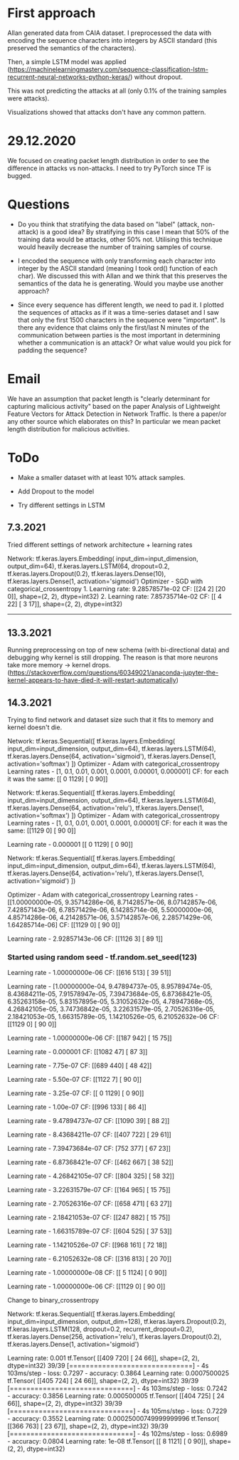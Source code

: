 

# First approach
Allan generated data from CAIA dataset. I preprocessed the data with encoding the sequence characters into integers by 
ASCII standard (this preserved the semantics of the characters). 

Then, a simple LSTM model was applied (https://machinelearningmastery.com/sequence-classification-lstm-recurrent-neural-networks-python-keras/) without dropout. 

This was not predicting the attacks at all (only 0.1% of the training samples were attacks).

Visualizations showed that attacks don't have any common pattern. 

# 29.12.2020
We focused on creating packet length distribution in order to see the difference in attacks vs non-attacks.
I need to try PyTorch since TF is bugged.


# Questions
- Do you think that stratifying the data based on "label" (attack, non-attack) is a good idea? By stratifying in this case I mean that 50% of the training data would be attacks, other 50% not. Utilising this technique would heavily decrease the number of training samples of course. 

- I encoded the sequence with only transforming each character into integer by the ASCII standard (meaning I took ord() function of each char). We discussed this with Allan and we think that this preserves the semantics of the data he is generating. Would you maybe use another approach?

- Since every sequence has different length, we need to pad it. I plotted the sequences of attacks as if it was a time-series dataset and I saw that only the first 1500 characters in the sequence were "important". Is there any evidence that claims only the first/last N minutes of the communication between parties is the most important in determining whether a communication is an attack? Or what value would you pick for padding the sequence?

# Email
We have an assumption that packet length is "clearly determinant for capturing malicious activity" based on the paper Analysis of Lightweight Feature Vectors for Attack Detection in Network Traffic.
Is there a paper/or any other source which elaborates on this? In particular we mean packet length distribution for malicious activities.



# ToDo

- Make a smaller dataset with at least 10% attack samples. 

- Add Dropout to the model

- Try different settings in LSTM


## 7.3.2021
Tried different settings of network architecture + learning rates


Network: tf.keras.layers.Embedding(
            input_dim=input_dimension,
            output_dim=64),
        tf.keras.layers.LSTM(64, dropout=0.2,
        tf.keras.layers.Dropout(0.2),
        tf.keras.layers.Dense(10),
        tf.keras.layers.Dense(1, activation='sigmoid')
Optimizer - SGD with categorical_crossentropy
1.
Learning rate: 9.28578571e-02
CF: [[24  2]
     [20  0]], shape=(2, 2), dtype=int32)
2.
Learning rate: 7.85735714e-02
CF: [[ 4 22]
     [ 3 17]], shape=(2, 2), dtype=int32)

----------------------------------------------------------

## 13.3.2021 
Running preprocessing on top of new schema (with bi-directional data) and debugging why 
kernel is still dropping. The reason is that more neurons take more memory -> kernel drops. (https://stackoverflow.com/questions/60349021/anaconda-jupyter-the-kernel-appears-to-have-died-it-will-restart-automatically)

## 14.3.2021
Trying to find network and dataset size such that it fits to memory and kernel doesn't die.

Network: tf.keras.Sequential([
        tf.keras.layers.Embedding(
            input_dim=input_dimension,
            output_dim=64),
        tf.keras.layers.LSTM(64),
        tf.keras.layers.Dense(64, activation='sigmoid'),
        tf.keras.layers.Dense(1, activation='softmax')
    ])
Optimizer - Adam with categorical_crossentropy
Learning rates - [1, 0.1, 0.01, 0.001, 0.0001, 0.00001, 0.000001]
CF: for each it was the same:
[[   0 1129]
 [   0   90]]

Network: tf.keras.Sequential([
        tf.keras.layers.Embedding(
            input_dim=input_dimension,
            output_dim=64),
        tf.keras.layers.LSTM(64),
        tf.keras.layers.Dense(64, activation='relu'),
        tf.keras.layers.Dense(1, activation='softmax')
    ])
Optimizer - Adam with categorical_crossentropy
Learning rates - [1, 0.1, 0.01, 0.001, 0.0001, 0.00001] 
CF: for each it was the same:
[[1129    0]
 [  90    0]]

Learning rate - 0.000001
[[   0 1129]
 [   0   90]]

Network: tf.keras.Sequential([
        tf.keras.layers.Embedding(
            input_dim=input_dimension,
            output_dim=64),
        tf.keras.layers.LSTM(64),
        tf.keras.layers.Dense(64, activation='relu'),
        tf.keras.layers.Dense(1, activation='sigmoid')
    ])

Optimizer - Adam with categorical_crossentropy
Learning rates - [[1.00000000e-05, 9.35714286e-06, 8.71428571e-06, 8.07142857e-06,
       7.42857143e-06, 6.78571429e-06, 6.14285714e-06, 5.50000000e-06,
       4.85714286e-06, 4.21428571e-06, 3.57142857e-06, 2.28571429e-06, 1.64285714e-06]
CF:
[[1129    0]
 [  90    0]]

Learning rate - 2.92857143e-06
CF: 
[[1126    3]
 [  89    1]]

### Started using random seed - tf.random.set_seed(123) 
Learning rate - 1.00000000e-06
CF:
[[616 513]
 [ 39  51]]

Learning rate - [1.00000000e-04, 9.47894737e-05, 8.95789474e-05, 8.43684211e-05,
       7.91578947e-05, 7.39473684e-05, 6.87368421e-05, 6.35263158e-05,
       5.83157895e-05, 5.31052632e-05, 4.78947368e-05, 4.26842105e-05,
       3.74736842e-05, 3.22631579e-05, 2.70526316e-05, 2.18421053e-05,
       1.66315789e-05, 1.14210526e-05, 6.21052632e-06
CF:
[[1129    0]
 [  90    0]]

Learning rate -  1.00000000e-06
CF: 
[[187 942]
 [ 15  75]]

Learning rate - 0.000001
CF:
[[1082   47]
 [  87    3]]

Learning rate - 7.75e-07
CF:
[[689 440]
 [ 48  42]]

Learning rate - 5.50e-07
CF:
[[1122    7]
 [  90    0]]

Learning rate - 3.25e-07
CF:
[[   0 1129]
 [   0   90]]

Learning rate - 1.00e-07
CF:
[[996 133]
 [ 86   4]]


Learning rate - 9.47894737e-07
CF:
[[1090   39]
 [  88    2]]

Learning rate - 8.43684211e-07
CF:
[[407 722]
 [ 29  61]]

Learning rate - 7.39473684e-07
CF:
[752 377]
 [ 67  23]]

Learning rate - 6.87368421e-07
CF:
[[462 667]
 [ 38  52]]

Learning rate - 4.26842105e-07
CF:
[[804 325]
 [ 58  32]]

Learning rate - 3.22631579e-07
CF:
[[164 965]
 [ 15  75]]

Learning rate - 2.70526316e-07
CF:
[[658 471]
 [ 63  27]]

Learning rate - 2.18421053e-07
CF:
[[247 882]
 [ 15  75]]

Learning rate - 1.66315789e-07
CF:
[[604 525]
 [ 37  53]]

Learning rate - 1.14210526e-07
CF:
[[968 161]
 [ 72  18]]

Learning rate - 6.21052632e-08
CF:
[[316 813]
 [ 20  70]]

Learning rate - 1.00000000e-08
CF:
[[   5 1124]
 [   0   90]]

Learning rate - 1.00000000e-06
CF:
[[1129    0]
 [  90    0]]


Change to binary_crossentropy

Network: tf.keras.Sequential([
        tf.keras.layers.Embedding(
            input_dim=input_dimension,
            output_dim=128),
        tf.keras.layers.Dropout(0.2),
        tf.keras.layers.LSTM(128, dropout=0.2, recurrent_dropout=0.2),
        tf.keras.layers.Dense(256, activation='relu'),
        tf.keras.layers.Dropout(0.2),
        tf.keras.layers.Dense(1, activation='sigmoid')

Learning rate: 0.001
tf.Tensor(
[[409 720]
 [ 24  66]], shape=(2, 2), dtype=int32)
39/39 [==============================] - 4s 103ms/step - loss: 0.7297 - accuracy: 0.3864
Learning rate: 0.0007500025
tf.Tensor(
[[405 724]
 [ 24  66]], shape=(2, 2), dtype=int32)
39/39 [==============================] - 4s 103ms/step - loss: 0.7242 - accuracy: 0.3856
Learning rate: 0.000500005
tf.Tensor(
[[404 725]
 [ 24  66]], shape=(2, 2), dtype=int32)
39/39 [==============================] - 4s 105ms/step - loss: 0.7229 - accuracy: 0.3552
Learning rate: 0.00025000749999999996
tf.Tensor(
[[366 763]
 [ 23  67]], shape=(2, 2), dtype=int32)
39/39 [==============================] - 4s 102ms/step - loss: 0.6989 - accuracy: 0.0804
Learning rate: 1e-08
tf.Tensor(
[[   8 1121]
 [   0   90]], shape=(2, 2), dtype=int32)